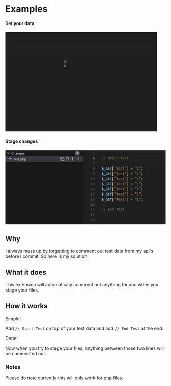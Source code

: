 # Examples

#### Set your data

![Demo](Media/Short.gif)

#### Stage changes

![Demo](Media/Wide.gif)

## Why

I always mess up by forgetting to comment out test data from my api's before I commit.
So here is my solution.

## What it does

This extension will automaticaly comment out anything for you when you stage your files.

## How it works

Simple!

Add `// Start Test` on top of your test data and add `// End Test` at the end.

Done!

Now when you try to stage your files, anything between those two lines will be commented out.

### Notes

Please do note currently this will only work for php files.
